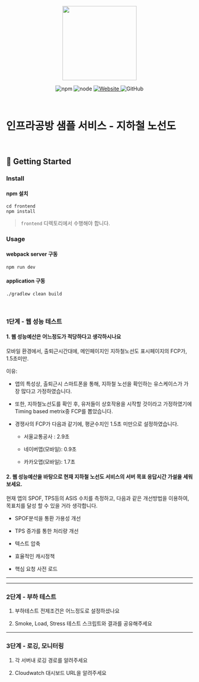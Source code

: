 <p align="center">
    <img width="200px;" src="https://raw.githubusercontent.com/woowacourse/atdd-subway-admin-frontend/master/images/main_logo.png"/>
</p>
<p align="center">
  <img alt="npm" src="https://img.shields.io/badge/npm-%3E%3D%205.5.0-blue">
  <img alt="node" src="https://img.shields.io/badge/node-%3E%3D%209.3.0-blue">
  <a href="https://edu.nextstep.camp/c/R89PYi5H" alt="nextstep atdd">
    <img alt="Website" src="https://img.shields.io/website?url=https%3A%2F%2Fedu.nextstep.camp%2Fc%2FR89PYi5H">
  </a>
  <img alt="GitHub" src="https://img.shields.io/github/license/next-step/atdd-subway-service">
</p>

<br>

# 인프라공방 샘플 서비스 - 지하철 노선도

<br>

## 🚀 Getting Started

### Install
#### npm 설치
```
cd frontend
npm install
```
> `frontend` 디렉토리에서 수행해야 합니다.

### Usage
#### webpack server 구동
```
npm run dev
```
#### application 구동
```
./gradlew clean build
```
<br>


### 1단계 - 웹 성능 테스트

#### 1. 웹 성능예산은 어느정도가 적당하다고 생각하시나요

모바일 환경에서, 출퇴근시간대에, 메인페이지인 지하철노선도 표시페이지의 FCP가, 1.5초미만.

이유:

- 앱의 특성상, 출퇴근시 스마트폰을 통해, 지하철 노선을 확인하는 유스케이스가 가장 많다고 가정하였습니다.

- 또한, 지하철노선도를 확인 후, 유저들이 상호작용을 시작할 것이라고 가정하였기에 Timing based metrix중 FCP를 뽑았습니다.

- 경쟁사의 FCP가 다음과 같기에, 평균수치인 1.5초 미만으로 설정하였습니다. 

  - 서울교통공사 : 2.9초

  - 네이버맵(모바일): 0.9초

  - 카카오맵(모바일): 1.7초


#### 2. 웹 성능예산을 바탕으로 현재 지하철 노선도 서비스의 서버 목표 응답시간 가설을 세워보세요.

현재 앱의 SPOF, TPS등의 ASIS 수치를 측정하고, 다음과 같은 개선방법을 이용하여, 목표치를 달성 할 수 있을 거라 생각합니다.

  - SPOF분석을 통환 가용성 개선

  - TPS 증가를 통한 처리량 개선

  - 텍스트 압축

  - 효율적인 캐시정책

  - 핵심 요청 사전 로드

---

---

### 2단계 - 부하 테스트 
1. 부하테스트 전제조건은 어느정도로 설정하셨나요

2. Smoke, Load, Stress 테스트 스크립트와 결과를 공유해주세요

---

### 3단계 - 로깅, 모니터링
1. 각 서버내 로깅 경로를 알려주세요

2. Cloudwatch 대시보드 URL을 알려주세요
